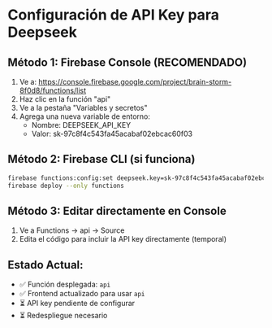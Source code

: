 # Configuración de API Key para Deepseek

## Método 1: Firebase Console (RECOMENDADO)
1. Ve a: https://console.firebase.google.com/project/brain-storm-8f0d8/functions/list
2. Haz clic en la función "api"
3. Ve a la pestaña "Variables y secretos"
4. Agrega una nueva variable de entorno:
   - Nombre: DEEPSEEK_API_KEY
   - Valor: sk-97c8f4c543fa45acabaf02ebcac60f03

## Método 2: Firebase CLI (si funciona)
```bash
firebase functions:config:set deepseek.key=sk-97c8f4c543fa45acabaf02ebcac60f03
firebase deploy --only functions
```

## Método 3: Editar directamente en Console
1. Ve a Functions → api → Source
2. Edita el código para incluir la API key directamente (temporal)

## Estado Actual:
- ✅ Función desplegada: `api`
- ✅ Frontend actualizado para usar `api`
- ⏳ API key pendiente de configurar
- ⏳ Redespliegue necesario

